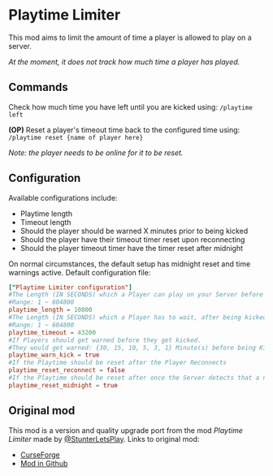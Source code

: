 # Playtime Limiter
This mod aims to limit the amount of time a player is allowed to play on a server.

*At the moment, it does not track how much time a player has played.*

## Commands
Check how much time you have left until you are kicked using:
``
/playtime left
``

**(OP)** Reset a player's timeout time back to the configured time using:
`` 
/playtime reset {name of player here}
``

*Note: the player needs to be online for it to be reset.*

## Configuration
Available configurations include:
- Playtime length
- Timeout length
- Should the player should be warned X minutes prior to being kicked
- Should the player have their timeout timer reset upon reconnecting
- Should the player timeout timer have the timer reset after midnight

On normal circumstances, the default setup has midnight reset and time warnings active.
Default configuration file:
```toml
["Playtime Limiter configuration"]
#The Length (IN SECONDS) which a Player can play on your Server before getting Kicked with a Timeout. Default is 3 Hours
#Range: 1 ~ 604800
playtime_length = 10800
#The Length (IN SECONDS) which a Player has to wait, after being kicked from the server to be able to join again. Default is 12 Hours
#Range: 1 ~ 604800
playtime_timeout = 43200
#If Players should get warned before they get kicked.
#They would get warned: {30, 15, 10, 5, 3, 1} Minute(s) before being Kicked!
playtime_warn_kick = true
#If the Playtime should be reset after the Player Reconnects
playtime_reset_reconnect = false
#If the Playtime should be reset after once the Server detects that a new (IRL) Day has started since the last time the Player has joined
playtime_reset_midnight = true

```

## Original mod
This mod is a version and quality upgrade port from the mod *Playtime Limiter* made by [@StunterLetsPlay](https://github.com/StunterLetsPlay).
Links to original mod:
- [CurseForge](https://www.curseforge.com/minecraft/mc-mods/playtime-limiter)
- [Mod in Github](https://github.com/StunterLetsPlay/Playtime_Limiter)